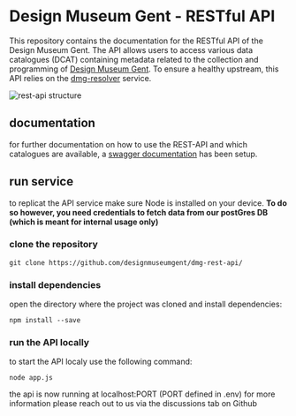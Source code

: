# Design Museum Gent - RESTful API
This repository contains the documentation for the RESTful API of the Design Museum Gent. The API allows users to access various data catalogues (DCAT) containing metadata related to the collection and programming of [Design Museum Gent](https://designmuseumgent.be). To ensure a healthy upstream, this API relies on the [dmg-resolver](https://github.com/designmuseumgent/dmg-resolver) service. 

![rest-api structure](https://github.com/DesignMuseumGent/dmg-rest-api/assets/43210443/40618cc8-2197-4a12-8d80-0eabec1d40b1)

## documentation
for further documentation on how to use the REST-API and which catalogues are available, a [swagger documentation](https://data.designmuseumgent.be/api-docs) has been setup. 

## run service 
to replicat the API service make sure Node is installed on your device.
**To do so however, you need credentials to fetch data from our postGres DB (which is meant for internal usage only)**
### clone the repository 
```
git clone https://github.com/designmuseumgent/dmg-rest-api/
```

### install dependencies 
open the directory where the project was cloned and install dependencies:
```
npm install --save
```

### run the API locally 
to start the API localy use the following command: 
```
node app.js
```

the api is now running at localhost:PORT (PORT defined in .env)
for more information please reach out to us via the discussions tab on Github

